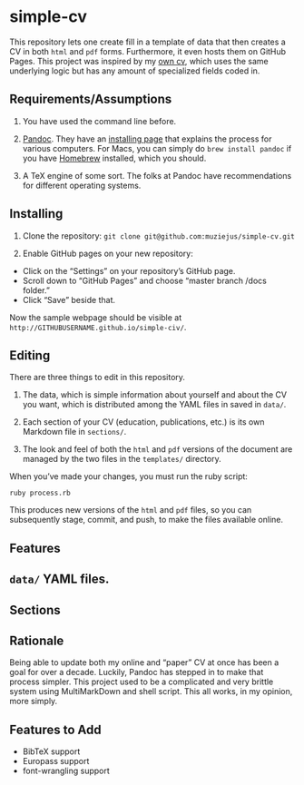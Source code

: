 # simple-cv

This repository lets one create fill in a template of data that then creates a
CV in both `html` and `pdf` forms. Furthermore, it even hosts them on GitHub
Pages. This project was inspired by my [own cv](http://cv.moacir.com), which
uses the same underlying logic but has any amount of specialized fields coded
in.

## Requirements/Assumptions

1. You have used the command line before. 

1. [Pandoc](https://pandoc.org/). They have an [installing
   page](https://pandoc.org/installing.html) that explains the process for
   various computers. For Macs, you can simply do `brew install pandoc` if you
   have [Homebrew](http://brew.sh) installed, which you should.

1. A TeX engine of some sort. The folks at Pandoc have recommendations for
   different operating systems. 
   
## Installing

1. Clone the repository: `git clone git@github.com:muziejus/simple-cv.git`

1. Enable GitHub pages on your new repository:
  * Click on the “Settings” on your repository’s GitHub page.
  * Scroll down to “GitHub Pages” and choose “master branch /docs folder.”
  * Click “Save” beside that.

Now the sample webpage should be visible at
`http://GITHUBUSERNAME.github.io/simple-civ/`.

## Editing 

There are three things to edit in this repository. 

1. The data, which is simple information about yourself and about the CV
   you want, which is distributed among the YAML files in saved in `data/`.

1. Each section of your CV (education, publications, etc.) is its own Markdown
   file in `sections/`.

1. The look and feel of both the `html` and `pdf` versions of the document are
   managed by the two files in the `templates/` directory.

When you’ve made your changes, you must run the ruby script:

`ruby process.rb`

This produces new versions of the `html` and `pdf` files, so you can
subsequently stage, commit, and push, to make the files available online.

## Features

## `data/` YAML files.

## Sections

## Rationale

Being able to update both my online and “paper” CV at once has been a goal for
over a decade. Luckily, Pandoc has stepped in to make that process simpler.
This project used to be a complicated and very brittle system using
MultiMarkDown and shell script. This all works, in my opinion, more simply.

## Features to Add

* BibTeX support
* Europass support
* font-wrangling support

